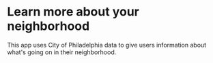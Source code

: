# Learn more about your neighborhood

This app uses City of Philadelphia data to give users information about what's going on in their neighborhood. 